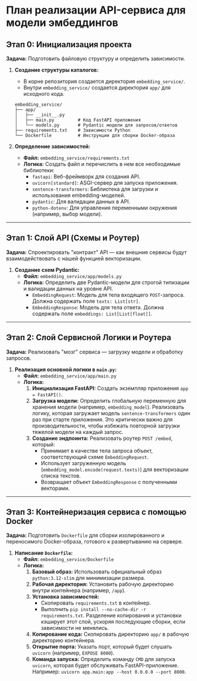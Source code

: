 # План реализации API-сервиса для модели эмбеддингов

## Этап 0: Инициализация проекта

**Задача:** Подготовить файловую структуру и определить зависимости.

1.  **Создание структуры каталогов:**
    - В корне репозитория создается директория `embedding_service/`.
    - Внутри `embedding_service/` создается директория `app/` для исходного кода.

    ```
    embedding_service/
    ├── app/
    │   ├── __init__.py
    │   ├── main.py         # Код FastAPI приложения
    │   └── models.py       # Pydantic модели для запросов/ответов
    ├── requirements.txt    # Зависимости Python
    └── Dockerfile          # Инструкции для сборки Docker-образа
    ```

2.  **Определение зависимостей:**
    - **Файл:** `embedding_service/requirements.txt`
    - **Логика:** Создать файл и перечислить в нем все необходимые библиотеки:
        - `fastapi`: Веб-фреймворк для создания API.
        - `uvicorn[standard]`: ASGI-сервер для запуска приложения.
        - `sentence-transformers`: Библиотека для загрузки и использования embedding-моделей.
        - `pydantic`: Для валидации данных в API.
        - `python-dotenv`: Для управления переменными окружения (например, выбор модели).

---

## Этап 1: Слой API (Схемы и Роутер)

**Задача:** Спроектировать "контракт" API — как внешние сервисы будут взаимодействовать с нашей функцией векторизации.

1.  **Создание схем Pydantic:**
    - **Файл:** `embedding_service/app/models.py`
    - **Логика:** Определить две Pydantic-модели для строгой типизации и валидации данных на уровне API.
        - `EmbeddingRequest`: Модель для тела входящего `POST`-запроса. Должна содержать поле `texts: List[str]`.
        - `EmbeddingResponse`: Модель для тела ответа. Должна содержать поле `embeddings: List[List[float]]`.

---

## Этап 2: Слой Сервисной Логики и Роутера

**Задача:** Реализовать "мозг" сервиса — загрузку модели и обработку запросов.

1.  **Реализация основной логики в `main.py`:**
    - **Файл:** `embedding_service/app/main.py`
    - **Логика:**
        1.  **Инициализация FastAPI:** Создать экземпляр приложения `app = FastAPI()`.
        2.  **Загрузка модели:** Определить глобальную переменную для хранения модели (например, `embedding_model`). Реализовать логику, которая загружает модель `sentence-transformers` один раз при старте приложения. Это критически важно для производительности, чтобы избежать повторной загрузки тяжелой модели на каждый запрос.
        3.  **Создание эндпоинта:** Реализовать роутер `POST /embed`, который:
            - Принимает в качестве тела запроса объект, соответствующий схеме `EmbeddingRequest`.
            - Использует загруженную модель (`embedding_model.encode(request.texts)`) для векторизации списка текстов.
            - Возвращает объект `EmbeddingResponse` с полученными векторами.

---

## Этап 3: Контейнеризация сервиса с помощью Docker

**Задача:** Подготовить `Dockerfile` для сборки изолированного и переносимого Docker-образа, готового к развертыванию на сервере.

1.  **Написание `Dockerfile`:**
    - **Файл:** `embedding_service/Dockerfile`
    - **Логика:**
        1.  **Базовый образ:** Использовать официальный образ `python:3.12-slim` для минимизации размера.
        2.  **Рабочая директория:** Установить рабочую директорию внутри контейнера (например, `/app`).
        3.  **Установка зависимостей:**
            - Скопировать `requirements.txt` в контейнер.
            - Выполнить `pip install --no-cache-dir -r requirements.txt`. Разделение копирования и установки кэширует этот слой, ускоряя последующие сборки, если зависимости не менялись.
        4.  **Копирование кода:** Скопировать директорию `app/` в рабочую директорию контейнера.
        5.  **Открытие порта:** Указать порт, который будет слушать `uvicorn` (например, `EXPOSE 8000`).
        6.  **Команда запуска:** Определить команду `CMD` для запуска `uvicorn`, которая будет обслуживать FastAPI-приложение. Например: `uvicorn app.main:app --host 0.0.0.0 --port 8000`.